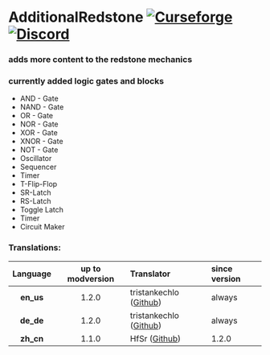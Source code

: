 # AdditionalRedstone [![Curseforge](http://cf.way2muchnoise.eu/full_455373_downloads.svg)](https://www.curseforge.com/minecraft/mc-mods/additional-redstone) [![Discord](https://img.shields.io/discord/639540436524072970?color=0a48c4&label=%20&logo=discord&logoColor=FFF)](https://discord.gg/bhUaWhq)

### adds more content to the redstone mechanics

### currently added logic gates and blocks

- AND - Gate
- NAND - Gate
- OR - Gate
- NOR - Gate
- XOR - Gate
- XNOR - Gate
- NOT - Gate
- Oscillator
- Sequencer
- Timer
- T-Flip-Flop
- SR-Latch
- RS-Latch
- Toggle Latch
- Timer
- Circuit Maker

### Translations:

| Language  | up to modversion | Translator                                                 | since version |
|:---------:|:----------------:|:-----------------------------------------------------------|:--------------|
| **en_us** |      1.2.0       | tristankechlo ([Github](https://github.com/tristankechlo)) | always        |
| **de_de** |      1.2.0       | tristankechlo ([Github](https://github.com/tristankechlo)) | always        |
| **zh_cn** |      1.1.0       | HfSr          ([Github](https://github.com/HfSrJun))       | 1.2.0         |
